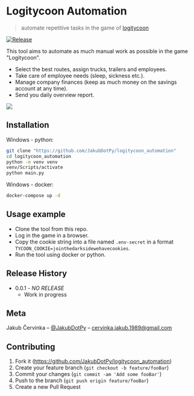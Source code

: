 # Logitycoon Automation

> automate repetitive tasks in the game of [logitycoon](http://logitycoon.com/)

[![Release][release-url]][release-url]

This tool aims to automate as much manual work as possible in the game "Logitycoon".

- Select the best routes, assign trucks, trailers and employees.
- Take care of employee needs (sleep, sickness etc.).
- Manage company finances (keep as much money on the savings account at any time).
- Send you daily overview report.

![](header.png)

## Installation

Windows - python:

```sh
git clone "https://github.com/JakubDotPy/logitycoon_automation"
cd logitycoon_automation
python -m venv venv
venv/Scripts/activate
python main.py
```

Windows - docker:

```sh
docker-compose up -d
```

## Usage example

- Clone the tool from this repo.
- Log in the game in a browser.
- Copy the cookie string into a file named `.env-secret` in a format `TYCOON_COOKIE=jointhedarksidewehavecookies`.
- Run the tool using docker or python.

## Release History

* 0.0.1 - _NO RELEASE_
  * Work in progress

## Meta

Jakub Červinka – [@JakubDotPy](https://twitter.com/jakubdotpy) – cervinka.jakub.1989@gmail.com

## Contributing

1. Fork it (<https://github.com/JakubDotPy/logitycoon_automation>)
2. Create your feature branch (`git checkout -b feature/fooBar`)
3. Commit your changes (`git commit -am 'Add some fooBar'`)
4. Push to the branch (`git push origin feature/fooBar`)
5. Create a new Pull Request

<!-- Markdown link & img dfn's -->

[release-url]: https://img.shields.io/github/v/release/jakubdotpy/logitycoon-automation?style=flat-square
